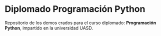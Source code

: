 # Diplomado Programación Python 

Repositorio de los demos crados para el curso diplomado: **Programación Python**, impartido en la universidad UASD.